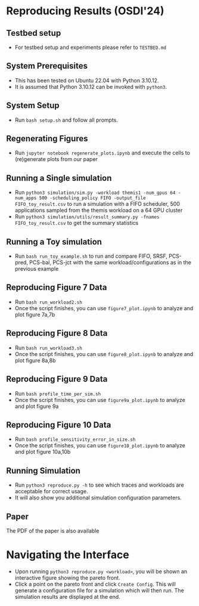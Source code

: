 # Reproducing Results (OSDI'24)


## Testbed setup
* For testbed setup and experiments please refer to `TESTBED.md`

## System Prerequisites 

* This has been tested on Ubuntu 22.04 with Python 3.10.12. 
* It is assumed that Python 3.10.12 can be invoked with `python3`.

## System Setup

* Run `bash setup.sh` and follow all prompts. 

## Regenerating Figures

* Run `jupyter notebook regenerate_plots.ipynb` and execute the cells to (re)generate plots from our paper


## Running a Single simulation

* Run `python3 simulation/sim.py -workload themis1 -num_gpus 64 -num_apps 500 -scheduling_policy FIFO -output_file FIFO_toy_result.csv` to run a simulation with a FIFO scheduler, 500 applications sampled from the themis workload on a 64 GPU cluster
* Run `python3 simulation/utils/result_summary.py -fnames FIFO_toy_result.csv` to get the summary statistics

## Running a Toy simulation

* Run `bash run_toy_example.sh` to run and compare FIFO, SRSF, PCS-pred, PCS-bal, PCS-jct with the same workload/configurations as in the previous example


## Reproducing Figure 7 Data
* Run `bash run_workload2.sh`
* Once the script finishes, you can use `figure7_plot.ipynb` to analyze and plot figure 7a,7b

## Reproducing Figure 8 Data
* Run `bash run_workload3.sh`
* Once the script finishes, you can use `figure8_plot.ipynb` to analyze and plot figure 8a,8b

## Reproducing Figure 9 Data
* Run `bash profile_time_per_sim.sh`
* Once the script finishes, you can use `figure9a_plot.ipynb` to analyze and plot figure 9a

## Reproducing Figure 10 Data
* Run `bash profile_sensitivity_error_in_size.sh`
* Once the script finishes, you can use `figure10_plot.ipynb` to analyze and plot figure 10a,10b


## Running Simulation 

* Run `python3 reproduce.py -h` to see which traces and workloads are acceptable for correct usage. 
* It will also show you additional simulation configuration parameters.

## Paper
The PDF of the paper is also available


# Navigating the Interface

* Upon running `python3 reproduce.py <workload>`, you will be shown an interactive figure showing the pareto front. 
* Click a point on the pareto front and click `Create Config`. This will generate a configuration file for a simulation which will then run. The simulation results are displayed at the end.
